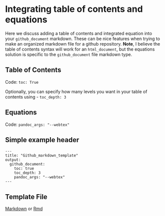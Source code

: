 # Integrating table of contents and equations

Here we discuss adding a table of contents and integrated equation into your `github_document` markdown. These can be nice features when trying to make an organized markdown file for a github repository. **Note**, I believe the table of contents syntax will work for an `html_document`, but the equations solution is specific to the `github_document` file markdown type.

## Table of Contents

Code: `toc: True`

Optionally, you can specify how many levels you want in your table of contents using - `toc_depth: 3`

## Equations

Code: `pandoc_args: "--webtex"`

## Simple example header

```
---
title: "Github_markdown_template"
output: 
  github_document:
    toc: true
    toc_depth: 3
    pandoc_args: "--webtex"
---
```

## Template File 

[Markdown](https://github.com/DrK-Lo/lotterhoslabprotocols/blob/gh-pages/_data/github_markdown_template.md) or [Rmd](https://github.com/DrK-Lo/lotterhoslabprotocols/blob/gh-pages/_data/github_markdown_template.Rmd)
